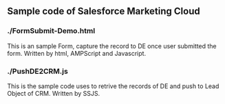 ## Sample code of Salesforce Marketing Cloud

### ./FormSubmit-Demo.html
This is an sample Form, capture the record to DE once user submitted the form.  Written by html, AMPScript and  Javascript.

### ./PushDE2CRM.js
This is the sample code uses to retrive the records of DE and push to Lead Object of CRM. Written by SSJS.